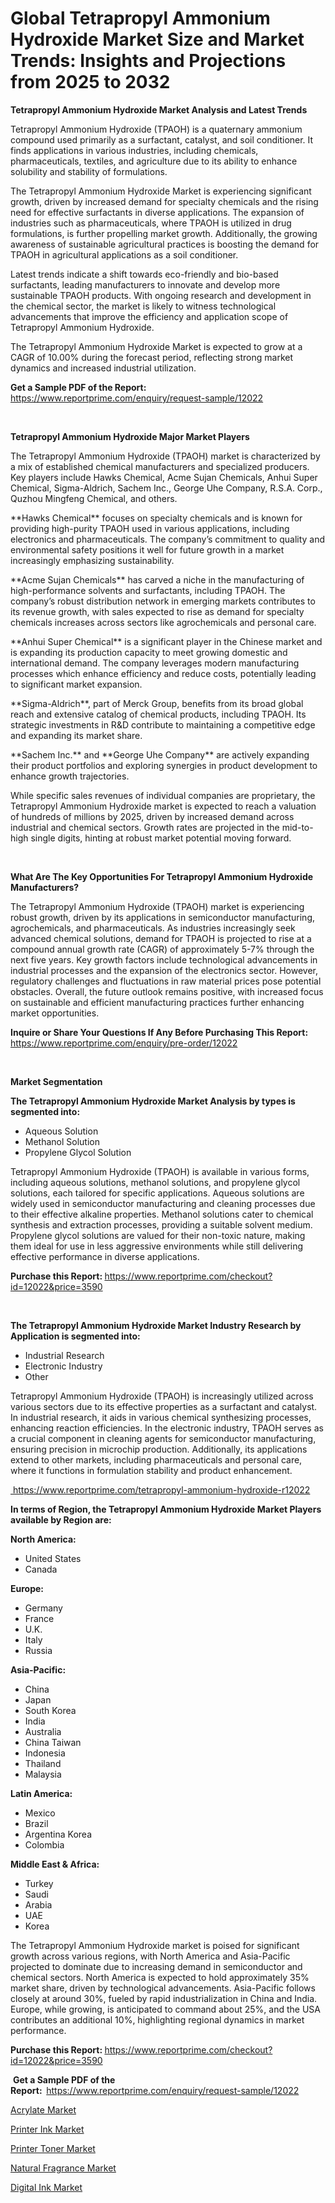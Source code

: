 <p><h1>Global Tetrapropyl Ammonium Hydroxide Market Size and Market Trends: Insights and Projections from 2025 to 2032</h1></p><p><strong>Tetrapropyl Ammonium Hydroxide Market Analysis and Latest Trends</strong></p>
<p><p>Tetrapropyl Ammonium Hydroxide (TPAOH) is a quaternary ammonium compound used primarily as a surfactant, catalyst, and soil conditioner. It finds applications in various industries, including chemicals, pharmaceuticals, textiles, and agriculture due to its ability to enhance solubility and stability of formulations.</p><p>The Tetrapropyl Ammonium Hydroxide Market is experiencing significant growth, driven by increased demand for specialty chemicals and the rising need for effective surfactants in diverse applications. The expansion of industries such as pharmaceuticals, where TPAOH is utilized in drug formulations, is further propelling market growth. Additionally, the growing awareness of sustainable agricultural practices is boosting the demand for TPAOH in agricultural applications as a soil conditioner.</p><p>Latest trends indicate a shift towards eco-friendly and bio-based surfactants, leading manufacturers to innovate and develop more sustainable TPAOH products. With ongoing research and development in the chemical sector, the market is likely to witness technological advancements that improve the efficiency and application scope of Tetrapropyl Ammonium Hydroxide.</p><p>The Tetrapropyl Ammonium Hydroxide Market is expected to grow at a CAGR of 10.00% during the forecast period, reflecting strong market dynamics and increased industrial utilization.</p></p>
<p><strong>Get a Sample PDF of the Report:&nbsp;</strong> <a href="https://www.reportprime.com/enquiry/request-sample/12022?utm_campaign=1137&utm_medium=2&utm_source=Github&utm_content=ia&utm_term=17032025&utm_id=tetrapropyl-ammonium-hydroxide">https://www.reportprime.com/enquiry/request-sample/12022</a></p>
<p>&nbsp;</p>
<p><strong>Tetrapropyl Ammonium Hydroxide Major Market Players</strong></p>
<p><p>The Tetrapropyl Ammonium Hydroxide (TPAOH) market is characterized by a mix of established chemical manufacturers and specialized producers. Key players include Hawks Chemical, Acme Sujan Chemicals, Anhui Super Chemical, Sigma-Aldrich, Sachem Inc., George Uhe Company, R.S.A. Corp., Quzhou Mingfeng Chemical, and others.</p><p>**Hawks Chemical** focuses on specialty chemicals and is known for providing high-purity TPAOH used in various applications, including electronics and pharmaceuticals. The company’s commitment to quality and environmental safety positions it well for future growth in a market increasingly emphasizing sustainability.</p><p>**Acme Sujan Chemicals** has carved a niche in the manufacturing of high-performance solvents and surfactants, including TPAOH. The company’s robust distribution network in emerging markets contributes to its revenue growth, with sales expected to rise as demand for specialty chemicals increases across sectors like agrochemicals and personal care.</p><p>**Anhui Super Chemical** is a significant player in the Chinese market and is expanding its production capacity to meet growing domestic and international demand. The company leverages modern manufacturing processes which enhance efficiency and reduce costs, potentially leading to significant market expansion.</p><p>**Sigma-Aldrich**, part of Merck Group, benefits from its broad global reach and extensive catalog of chemical products, including TPAOH. Its strategic investments in R&D contribute to maintaining a competitive edge and expanding its market share.</p><p>**Sachem Inc.** and **George Uhe Company** are actively expanding their product portfolios and exploring synergies in product development to enhance growth trajectories. </p><p>While specific sales revenues of individual companies are proprietary, the Tetrapropyl Ammonium Hydroxide market is expected to reach a valuation of hundreds of millions by 2025, driven by increased demand across industrial and chemical sectors. Growth rates are projected in the mid-to-high single digits, hinting at robust market potential moving forward.</p></p>
<p>&nbsp;</p>
<p><strong>What Are The Key Opportunities For Tetrapropyl Ammonium Hydroxide Manufacturers?</strong></p>
<p><p>The Tetrapropyl Ammonium Hydroxide (TPAOH) market is experiencing robust growth, driven by its applications in semiconductor manufacturing, agrochemicals, and pharmaceuticals. As industries increasingly seek advanced chemical solutions, demand for TPAOH is projected to rise at a compound annual growth rate (CAGR) of approximately 5-7% through the next five years. Key growth factors include technological advancements in industrial processes and the expansion of the electronics sector. However, regulatory challenges and fluctuations in raw material prices pose potential obstacles. Overall, the future outlook remains positive, with increased focus on sustainable and efficient manufacturing practices further enhancing market opportunities.</p></p>
<p><strong>Inquire or Share Your Questions If Any Before Purchasing This Report:</strong> <a href="https://www.reportprime.com/enquiry/pre-order/12022?utm_campaign=1137&utm_medium=2&utm_source=Github&utm_content=ia&utm_term=17032025&utm_id=tetrapropyl-ammonium-hydroxide">https://www.reportprime.com/enquiry/pre-order/12022</a></p>
<p>&nbsp;</p>
<p><strong>Market Segmentation</strong></p>
<p><strong>The Tetrapropyl Ammonium Hydroxide Market Analysis by types is segmented into:</strong></p>
<p><ul><li>Aqueous Solution</li><li>Methanol Solution</li><li>Propylene Glycol Solution</li></ul></p>
<p><p>Tetrapropyl Ammonium Hydroxide (TPAOH) is available in various forms, including aqueous solutions, methanol solutions, and propylene glycol solutions, each tailored for specific applications. Aqueous solutions are widely used in semiconductor manufacturing and cleaning processes due to their effective alkaline properties. Methanol solutions cater to chemical synthesis and extraction processes, providing a suitable solvent medium. Propylene glycol solutions are valued for their non-toxic nature, making them ideal for use in less aggressive environments while still delivering effective performance in diverse applications.</p></p>
<p><strong>Purchase this Report:&nbsp;</strong><a href="https://www.reportprime.com/checkout?id=12022&price=3590&utm_campaign=1137&utm_medium=2&utm_source=Github&utm_content=ia&utm_term=17032025&utm_id=tetrapropyl-ammonium-hydroxide">https://www.reportprime.com/checkout?id=12022&price=3590</a></p>
<p>&nbsp;</p>
<p><strong>The Tetrapropyl Ammonium Hydroxide Market Industry Research by Application is segmented into:</strong></p>
<p><ul><li>Industrial Research</li><li>Electronic Industry</li><li>Other</li></ul></p>
<p><p>Tetrapropyl Ammonium Hydroxide (TPAOH) is increasingly utilized across various sectors due to its effective properties as a surfactant and catalyst. In industrial research, it aids in various chemical synthesizing processes, enhancing reaction efficiencies. In the electronic industry, TPAOH serves as a crucial component in cleaning agents for semiconductor manufacturing, ensuring precision in microchip production. Additionally, its applications extend to other markets, including pharmaceuticals and personal care, where it functions in formulation stability and product enhancement.</p></p>
<p><a href="https://www.reportprime.com/tetrapropyl-ammonium-hydroxide-r12022?utm_campaign=1137&utm_medium=2&utm_source=Github&utm_content=ia&utm_term=17032025&utm_id=tetrapropyl-ammonium-hydroxide">&nbsp;https://www.reportprime.com/tetrapropyl-ammonium-hydroxide-r12022</a></p>
<p><strong>In terms of Region, the Tetrapropyl Ammonium Hydroxide Market Players available by Region are:</strong></p>
<p>
    <p> <strong> North America: </strong>
        <ul>
            <li>United States</li>
            <li>Canada</li>
        </ul>
        </p> 
    <p> <strong> Europe: </strong>
        <ul>
            <li>Germany</li>
            <li>France</li>
            <li>U.K.</li>
            <li>Italy</li>
            <li>Russia</li>
        </ul>
        </p> 
    <p> <strong> Asia-Pacific: </strong>
        <ul>
            <li>China</li>
            <li>Japan</li>
            <li>South Korea</li>
            <li>India</li>
            <li>Australia</li>
            <li>China Taiwan</li>
            <li>Indonesia</li>
            <li>Thailand</li>
            <li>Malaysia</li>
        </ul>
        </p> 
    <p> <strong> Latin America: </strong>
        <ul>
            <li>Mexico</li>
            <li>Brazil</li>
            <li>Argentina Korea</li>
            <li>Colombia</li>
        </ul>
        </p> 
    <p> <strong> Middle East & Africa: </strong>
        <ul>
            <li>Turkey</li>
            <li>Saudi</li>
            <li>Arabia</li>
            <li>UAE</li>
            <li>Korea</li>
        </ul>
    </p>
    </p>
<p><p>The Tetrapropyl Ammonium Hydroxide market is poised for significant growth across various regions, with North America and Asia-Pacific projected to dominate due to increasing demand in semiconductor and chemical sectors. North America is expected to hold approximately 35% market share, driven by technological advancements. Asia-Pacific follows closely at around 30%, fueled by rapid industrialization in China and India. Europe, while growing, is anticipated to command about 25%, and the USA contributes an additional 10%, highlighting regional dynamics in market performance.</p></p>
<p><strong>Purchase this Report: </strong><a href="https://www.reportprime.com/checkout?id=12022&price=3590&utm_campaign=1137&utm_medium=2&utm_source=Github&utm_content=ia&utm_term=17032025&utm_id=tetrapropyl-ammonium-hydroxide">https://www.reportprime.com/checkout?id=12022&price=3590</a></p>
<p>&nbsp;<strong>Get a Sample PDF of the Report:&nbsp;&nbsp;</strong><a href="https://www.reportprime.com/enquiry/request-sample/12022?utm_campaign=1137&utm_medium=2&utm_source=Github&utm_content=ia&utm_term=17032025&utm_id=tetrapropyl-ammonium-hydroxide">https://www.reportprime.com/enquiry/request-sample/12022</a></p>
<p><strong></strong></p>
<p><p><a href="https://github.com/navodfetiya/Market-Research-Report-List-1/blob/main/acrylate-market.md?utm_campaign=1137&utm_medium=2&utm_source=Github&utm_content=ia&utm_term=17032025&utm_id=tetrapropyl-ammonium-hydroxide">Acrylate Market</a></p><p><a href="https://github.com/cevzarvargem/Market-Research-Report-List-1/blob/main/printer-ink-market.md?utm_campaign=1137&utm_medium=2&utm_source=Github&utm_content=ia&utm_term=17032025&utm_id=tetrapropyl-ammonium-hydroxide">Printer Ink Market</a></p><p><a href="https://github.com/burnicndole/Market-Research-Report-List-1/blob/main/printer-toner-market.md?utm_campaign=1137&utm_medium=2&utm_source=Github&utm_content=ia&utm_term=17032025&utm_id=tetrapropyl-ammonium-hydroxide">Printer Toner Market</a></p><p><a href="https://github.com/hurstsaqibyl/Market-Research-Report-List-1/blob/main/natural-fragrance-market.md?utm_campaign=1137&utm_medium=2&utm_source=Github&utm_content=ia&utm_term=17032025&utm_id=tetrapropyl-ammonium-hydroxide">Natural Fragrance Market</a></p><p><a href="https://github.com/rutupueyed/Market-Research-Report-List-1/blob/main/digital-ink-market.md?utm_campaign=1137&utm_medium=2&utm_source=Github&utm_content=ia&utm_term=17032025&utm_id=tetrapropyl-ammonium-hydroxide">Digital Ink Market</a></p></p>